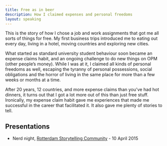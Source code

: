```yaml
---
title: Free as in beer
description: How I claimed expenses and personal freedoms
layout: speaking
---
```


This is the story of how I chose a job and work assignments that got me all sorts of things for free. My first business trips introduced me to eating out every day, living in a hotel, moving countries and exploring new cities.

What started as standard university student behaviour soon became an expense claims habit, and an ongoing challenge to do new things on OPM (other people’s money). While I was at it, I claimed all kinds of personal freedoms as well, escaping the tyranny of personal possessions, social obligations and the horror of living in the same place for more than a few weeks or months at a time.

After 20 years, 12 countries, and more expense claims than you've had hot dinners, it turns out that I got a lot more out of this than just free stuff. Ironically, my expense claim habit gave me experiences that made me successful in the career that facilitated it. It also gave me plenty of stories to tell.

## Presentations

* Nerd night, [Rotterdam Storytelling Community](http://www.meetup.com/RotterdamStorytellingCommunity/) - 10 April 2015